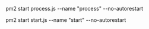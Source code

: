 pm2 start process.js --name "process" --no-autorestart

pm2 start start.js --name "start" --no-autorestart